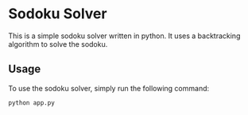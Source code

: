 # Sodoku Solver

This is a simple sodoku solver written in python. It uses a backtracking algorithm to solve the sodoku.

## Usage

To use the sodoku solver, simply run the following command:

```bash
python app.py
```
